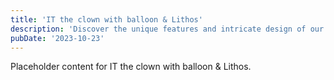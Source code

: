 ```yaml
---
title: 'IT the clown with balloon & Lithos'
description: 'Discover the unique features and intricate design of our IT the clown with balloon & Lithos. Perfect for various applications, this piece adds a touch of creativity and innovation to any setting.'
pubDate: '2023-10-23'
---
```


Placeholder content for IT the clown with balloon & Lithos.